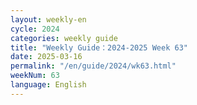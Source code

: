 ```yaml
---
layout: weekly-en
cycle: 2024
categories: weekly guide
title: "Weekly Guide：2024-2025 Week 63"
date: 2025-03-16
permalink: "/en/guide/2024/wk63.html"
weekNum: 63
language: English
---
```

